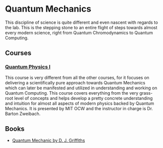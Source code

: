 # Quantum Mechanics 

This discipline of science is quite different and even nascent with regards to the lab. This is the stepping stone to an entire flight of steps towards almost every modern science, right from Quantum Chromodynamics to Quantum Computing.


## Courses
### [Quantum Physics I](https://ocw.mit.edu/courses/physics/8-04-quantum-physics-i-spring-2016/)
This course is very different from all the other courses, for it focuses on delivering a scientifically pure approach towards Quantum Mechanics which can later be manifested and utilized in understanding and working on Quantum Computing. This course covers everything from the very grass-root level of concepts and helps develop a pretty concrete understanding and intuition for almost all aspects of modern physics backed by Quantum Mechanics. It is presented by MIT OCW and the instructor in charge is Dr. Barton Zweibach.


## Books
 * [Quantum Mechanic by D. J. Griffiths](https://github.com/GlazeDonuts/resources/raw/aditya/quantum-mechanics/books/Quantum%20Mehcanics%20by%20D.%20J.%20Griffiths.pdf)
